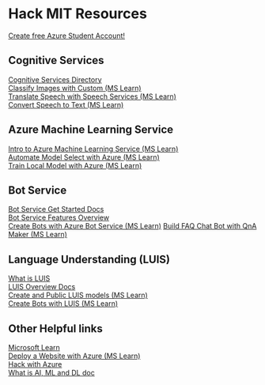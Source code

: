 # Hack MIT Resources

[Create free Azure Student Account!](https://azure.microsoft.com/en-us/free/students/?WT.mc_id=hackmit-preevent-cassieb)

## Cognitive Services

[Cognitive Services Directory](https://azure.microsoft.com/en-us/services/cognitive-services/directory/?WT.mc_id=hackmit-preevent-cassieb)
</br>
[Classify Images with Custom  (MS Learn)](https://docs.microsoft.com/en-us/learn/paths/classify-images-with-vision-services/?WT.mc_id=hackmit-preevent-cassieb)
</br>
[Translate Speech with Speech Services (MS Learn)](https://docs.microsoft.com/en-us/learn/paths/translate-speech-with-speech-services/?WT.mc_id=hackmit-preevent-cassieb)
</br>
[Convert Speech to Text (MS Learn)](https://docs.microsoft.com/en-us/learn/modules/convert-speech-to-text/?WT.mc_id=hackmit-preevent-cassieb)

## Azure Machine Learning Service
[Intro to Azure Machine Learning Service (MS Learn)](https://docs.microsoft.com/en-us/learn/modules/intro-to-azure-machine-learning-service/?WT.mc_id=hackmit-preevent-cassieb)
</br>
[Automate Model Select with Azure (MS Learn)](https://docs.microsoft.com/en-us/learn/modules/automate-model-selection-with-azure-automl/?WT.mc_id=hackmit-preevent-cassieb)
</br>
[Train Local Model with Azure (MS Learn)](https://docs.microsoft.com/en-us/learn/modules/train-local-model-with-azure-mls/?WT.mc_id=hackmit-preevent-cassieb)

## Bot Service
[Bot Service Get Started Docs](https://docs.microsoft.com/en-us/azure/bot-service/?WT.mc_id=hackmit-preevent-cassieb)
</br>
[Bot Service Features Overview](https://azure.microsoft.com/en-us/services/bot-service/?WT.mc_id=hackmit-preevent-cassieb)
</br>
[Create Bots with Azure Bot Service (MS Learn)](https://docs.microsoft.com/en-us/learn/paths/create-bots-with-the-azure-bot-service/?WT.mc_id=hackmit-preevent-cassieb)
[Build FAQ Chat Bot with QnA Maker (MS Learn)](https://docs.microsoft.com/en-us/learn/modules/build-a-faq-chat-bot-with-qna-maker-and-azure-bot-service/?WT.mc_id=hackmit-preevent-cassieb)

## Language Understanding (LUIS)
[What is LUIS](https://docs.microsoft.com/en-us/azure/cognitive-services/luis/what-is-luis/?WT.mc_id=hackmit-preevent-cassieb)
</br>
[LUIS Overview Docs](https://docs.microsoft.com/en-us/azure/cognitive-services/luis/?WT.mc_id=hackmit-preevent-cassieb)
</br>
[Create and Public LUIS models (MS Learn)](https://docs.microsoft.com/en-us/learn/modules/create-and-publish-a-luis-model/?WT.mc_id=hackmit-preevent-cassieb)
</br>
[Create Bots with LUIS (MS Learn)](https://docs.microsoft.com/en-us/learn/paths/create-bots-with-the-azure-bot-service/?WT.mc_id=hackmit-preevent-cassieb)

## Other Helpful links
[Microsoft Learn](https://docs.microsoft.com/en-us/learn/?WT.mc_id=hackmit-preevent-cassieb)
</br>
[Deploy a Website with Azure (MS Learn)](https://docs.microsoft.com/en-us/learn/paths/deploy-a-website-with-azure-app-service/?WT.mc_id=hackmit-preevent-cassieb)
</br>
[Hack with Azure](aka.ms/HackWithAzure)
</br>
[What is AI, ML and DL doc](https://docs.microsoft.com/en-us/azure/machine-learning/service/concept-deep-learning-vs-machine-learning/?WT.mc_id=hackmit-preevent-cassieb)
